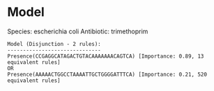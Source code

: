 
# Model

Species: escherichia coli
Antibiotic: trimethoprim

```
Model (Disjunction - 2 rules):
------------------------------
Presence(CCGAGGCATAGACTGTACAAAAAAACAGTCA) [Importance: 0.89, 13 equivalent rules]
OR
Presence(AAAAACTGGCCTAAAATTGCTGGGGATTTCA) [Importance: 0.21, 520 equivalent rules]

```

